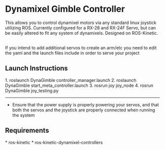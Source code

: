 <h1>Dynamixel Gimble Controller</h1>
This allows you to control dynamixel motors via any standard linux joystick utilizing ROS. Currently configured for a RX-28 and
RX-24F Servo, but can be easily altered to fit any system of dynamixels. Designed on ROS-Kinetic.

\
If you intend to add additional servos to create an arm/etc you need to edit the yaml and the launch files
include in order to serve your project
<h2>Launch Instructions</h2>
1. roslaunch DynaGimble controller_manager.launch
2. roslaunch DynaGimble start_meta_controller.launch
3. rosrun joy joy_node
4. rosrun DynaGimble joy_testing.py

***
* Ensure that the power supply is properly powering your servos, and that both the servos and the joystick are properly connected when running the system

<h2>Requirements</h2>
* ros-kinetic
* ros-kinetic-dynamixel-controllers
